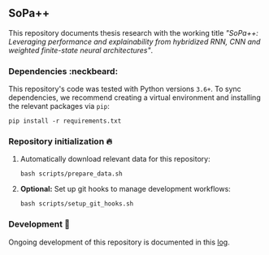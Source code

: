 ## SoPa++

This repository documents thesis research with the working title *"SoPa++: Leveraging performance and explainability from hybridized RNN, CNN and weighted finite-state neural architectures"*.

### Dependencies :neckbeard:

This repository's code was tested with Python versions `3.6+`. To sync dependencies, we recommend creating a virtual environment and installing the relevant packages via `pip`:

```shell
pip install -r requirements.txt
```

### Repository initialization :fire:

1. Automatically download relevant data for this repository:

    ```shell
    bash scripts/prepare_data.sh
    ```

2. **Optional:** Set up git hooks to manage development workflows:

    ```shell
    bash scripts/setup_git_hooks.sh
    ```

### Development :snail:

Ongoing development of this repository is documented in this [log](./docs/develop.md).
